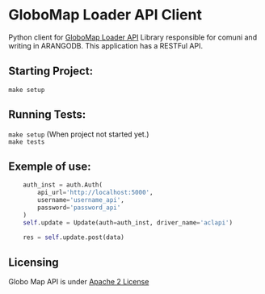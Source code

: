 # GloboMap Loader API Client

Python client for [GloboMap Loader API](https://github.com/globocom/globomap-core-loader/blob/master/doc/api.md)
Library responsible for comuni and writing in ARANGODB. This application has a RESTFul API.

## Starting Project:

` make setup `

## Running Tests:

` make setup ` (When project not started yet.)<br>
` make tests `

## Exemple of use:
```python
    auth_inst = auth.Auth(
        api_url='http://localhost:5000',
        username='username_api',
        password='password_api'
    )
    self.update = Update(auth=auth_inst, driver_name='aclapi')

    res = self.update.post(data)
```

## Licensing

Globo Map API is under [Apache 2 License](./LICENSE)
